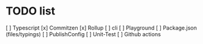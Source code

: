 # TODO list

[ ] Typescript
[x] Commitzen
[x] Rollup
[ ] cli
[ ] Playground
[ ] Package.json (files/typings)
[ ] PublishConfig
[ ] Unit-Test
[ ] Github actions
